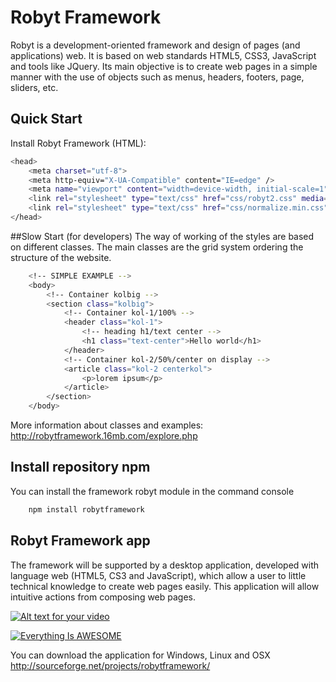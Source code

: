 # Robyt Framework
Robyt is a development-oriented framework and design of pages (and applications) web. It is based on web standards HTML5, CSS3, JavaScript and tools like JQuery. 
Its main objective is to create web pages in a simple manner with the use of objects such as menus, headers, footers, page, sliders, etc. 

## Quick Start
Install Robyt Framework (HTML):

```bash
<head>
	<meta charset="utf-8">
	<meta http-equiv="X-UA-Compatible" content="IE=edge" />
	<meta name="viewport" content="width=device-width, initial-scale=1" />
	<link rel="stylesheet" type="text/css" href="css/robyt2.css" media="screen" />
	<link rel="stylesheet" type="text/css" href="css/normalize.min.css" media="screen" />
</head>
```
##Slow Start (for developers)
The way of working of the styles are based on different classes.
The main classes are the grid system ordering the structure of the website.

```bash
	<!-- SIMPLE EXAMPLE -->
	<body>
		<!-- Container kolbig -->
		<section class="kolbig">
			<!-- Container kol-1/100% -->
			<header class="kol-1">
				<!-- heading h1/text center -->
				<h1 class="text-center">Hello world</h1>
			</header>
			<!-- Container kol-2/50%/center on display -->
			<article class="kol-2 centerkol">
				<p>lorem ipsum</p>
			</article>
		</section>
	</body>
```
More information about classes and examples: http://robytframework.16mb.com/explore.php 

## Install repository npm
You can install the framework robyt module in the command console
```bash
	npm install robytframework
```

## Robyt Framework app
The framework will be supported by a desktop application, developed with language web (HTML5, CS3 and JavaScript), which allow a user to little technical knowledge to create web pages easily. 
This application will allow intuitive actions from composing web pages.

[![Alt text for your video](http://img.youtube.com/vi/1GBJPfIbhKo/0.jpg)](https://www.youtube.com/watch?v=1GBJPfIbhKo)

[![Everything Is AWESOME](http://img.youtube.com/vi/1GBJPfIbhKo/0.jpg)](https://www.youtube.com/watch?v=1GBJPfIbhKo "Everything Is AWESOME")

You can download the application for Windows, Linux and OSX
http://sourceforge.net/projects/robytframework/
